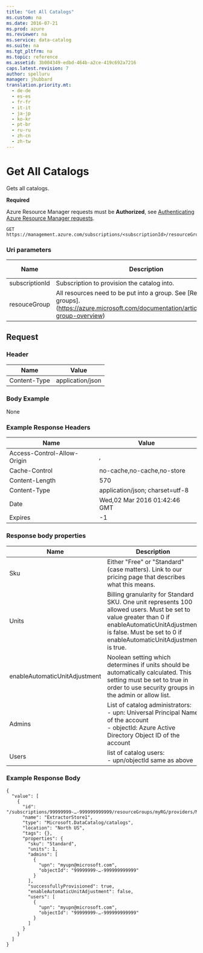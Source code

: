 ```yaml
---
title: "Get All Catalogs"
ms.custom: na
ms.date: 2016-07-21
ms.prod: azure
ms.reviewer: na
ms.service: data-catalog
ms.suite: na
ms.tgt_pltfrm: na
ms.topic: reference
ms.assetid: 3b004349-edbd-464b-a2ce-419c692a7216
caps.latest.revision: 7
author: spelluru
manager: jhubbard
translation.priority.mt: 
  - de-de
  - es-es
  - fr-fr
  - it-it
  - ja-jp
  - ko-kr
  - pt-br
  - ru-ru
  - zh-cn
  - zh-tw
---
```

# Get All Catalogs
Gets all catalogs.  
  
**Required**  
  
Azure Resource Manager requests must be **Authorized**, see [Authenticating Azure Resource Manager requests](https://msdn.microsoft.com/library/azure/dn790557.aspx).  
  
    GET https://management.azure.com/subscriptions/<subscriptionId>/resourceGroups/<resouceGroup>/providers/Microsoft.DataCatalog/catalogs  
  
### Uri parameters  
|Name|Description|Data Type  
|---|---|---  
| subscriptionId | Subscription to provision the catalog into.|String  
| resouceGroup | All resources need to be put into a group. See [Resource groups].(https://azure.microsoft.com/documentation/articles/resource-group-overview)|String  
  
## Request  
### Header  
  
|Name|Value  
|---|---  
|Content-Type|application/json  
  
### Body Example  
None  
  
### Example Response Headers  
  
|Name|Value  
|---|---  
|Access-Control-Allow-Origin|*,*  
|Cache-Control|no-cache,no-cache,no-store  
|Content-Length|570  
|Content-Type|application/json; charset=utf-8  
|Date|Wed,02 Mar 2016 01:42:46 GMT  
|Expires|-1  
  
### Response body properties  
  
|Name| Description  
|---|---  
Sku | Either "Free" or "Standard" (case matters). Link to our pricing page that describes what this means.  
Units|  Billing granularity for Standard SKU. One unit represents 100 allowed users. Must be set to value greater than 0 if enableAutomaticUnitAdjustment is false. Must be set to 0 if enableAutomaticUnitAdjustment is true.  
enableAutomaticUnitAdjustment| Noolean setting which determines if units should be automatically calculated. This setting must be set to true in order to use security groups in the admin or allow list.  
Admins| List of catalog administrators: <br/> - upn: Universal Principal Name of the account <br/> - objectId: Azure Active Directory Object ID of the account <br/>  
Users| list of catalog users: <br/> - upn/objectId same as above  
  
### Example Response Body  
  
    {  
      "value": [  
        {  
          "id": "/subscriptions/99999999-…-999999999999/resourceGroups/myRG/providers/Microsoft.DataCatalog/catalogs/ExtractorStore1",  
          "name": "ExtractorStore1",  
          "type": "Microsoft.DataCatalog/catalogs",  
          "location": "North US",  
          "tags": {},  
          "properties": {  
            "sku": "Standard",  
            "units": 1,  
            "admins": [  
              {  
                "upn": "myupn@microsoft.com",  
                "objectId": "99999999-…-999999999999"  
              }  
            ],  
            "successfullyProvisioned": true,  
            "enableAutomaticUnitAdjustment": false,  
            "users": [  
              {  
                "upn": "myupn@microsoft.com",  
                "objectId": "99999999-…-999999999999"  
              }  
            ]  
          }  
        }  
      ]  
    }  
